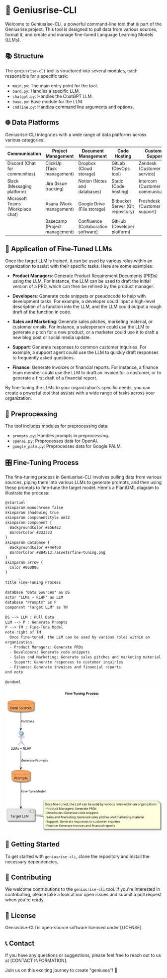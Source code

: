 # 🚀 Geniusrise-CLI

Welcome to Geniusrise-CLI, a powerful command-line tool that is part of the
Geniusrise project. This tool is designed to pull data from various sources,
format it, and create and manage fine-tuned Language Learning Models (LLMs).

## 📚 Structure

The `geniusrise-cli` tool is structured into several modules, each responsible
for a specific task:

- `main.py`: The main entry point for the tool.
- `bard.py`: Handles a specific LLM.
- `chatgpt.py`: Handles the ChatGPT LLM.
- `base.py`: Base module for the LLM.
- `cmdline.py`: Handles command line arguments and options.

## 🌐 Data Platforms

Geniusrise-CLI integrates with a wide range of data platforms across various
categories:

| Communication                    | Project Management            | Document Management                 | Code Hosting                      | Customer Support                  | CRM                                |
| -------------------------------- | ----------------------------- | ----------------------------------- | --------------------------------- | --------------------------------- | ---------------------------------- |
| Discord (Chat for communities)   | ClickUp (Task management)     | Dropbox (Cloud storage)             | GitLab (DevOps tool)              | Zendesk (Customer service)        | Zoho (Online office suite)         |
| Slack (Messaging platform)       | Jira (Issue tracking)         | Notion (Notes and databases)        | Static (Code hosting)             | Intercom (Customer communication) | HubSpot (Marketing and sales)      |
| Microsoft Teams (Workplace chat) | Asana (Work management)       | Google Drive (File storage)         | Bitbucket Server (Git repository) | Freshdesk (Customer support)      | Salesforce (Customer relationship) |
|                                  | Basecamp (Project management) | Confluence (Collaboration software) | GitHub (Developer platform)       |                                   |                                    |

## 🎯 Application of Fine-Tuned LLMs

Once the target LLM is trained, it can be used by various roles within an
organization to assist with their specific tasks. Here are some examples:

- **Product Managers**: Generate Product Requirement Documents (PRDs) using the
  LLM. For instance, the LLM can be used to draft the initial version of a PRD,
  which can then be refined by the product manager.

- **Developers**: Generate code snippets or pseudocode to help with development
  tasks. For example, a developer could input a high-level description of a
  function into the LLM, and the LLM could output a rough draft of the function
  in code.

- **Sales and Marketing**: Generate sales pitches, marketing material, or
  customer emails. For instance, a salesperson could use the LLM to generate a
  pitch for a new product, or a marketer could use it to draft a new blog post
  or social media update.

- **Support**: Generate responses to common customer inquiries. For example, a
  support agent could use the LLM to quickly draft responses to frequently asked
  questions.

- **Finance**: Generate invoices or financial reports. For instance, a finance
  team member could use the LLM to draft an invoice for a customer, or to
  generate a first draft of a financial report.

By fine-tuning the LLMs to your organization's specific needs, you can create a
powerful tool that assists with a wide range of tasks across your organization.

## 🔄 Preprocessing

The tool includes modules for preprocessing data:

- `prompts.py`: Handles prompts in preprocessing.
- `openai.py`: Preprocesses data for OpenAI.
- `google_palm.py`: Preprocesses data for Google PALM.

## 🎛️ Fine-Tuning Process

The fine-tuning process in Geniusrise-CLI involves pulling data from various
sources, piping them into various LLMs to generate prompts, and then using these
prompts to fine-tune the target model. Here's a PlantUML diagram to illustrate
the process:

```plantuml
@startuml
skinparam monochrome false
skinparam shadowing true
skinparam componentStyle uml2
skinparam component {
  BackgroundColor #E5E4E2
  BorderColor #333333
}
skinparam database {
  BackgroundColor #F4A460
  BorderColor #8B4513./assets/fine-tuning.png
}
skinparam arrow {
  Color #000000
}

title Fine-Tuning Process

database "Data Sources" as DS
actor "LLMs + RLHF" as LLM
database "Prompts" as P
component "Target LLM" as TM

DS --> LLM : Pull Data
LLM --> P : Generate Prompts
P --> TM : Fine-Tune Model
note right of TM
  Once fine-tuned, the LLM can be used by various roles within an organization:
  - Product Managers: Generate PRDs
  - Developers: Generate code snippets
  - Sales and Marketing: Generate sales pitches and marketing material
  - Support: Generate responses to customer inquiries
  - Finance: Generate invoices and financial reports
end note

@enduml

```

![ft](./assets/fine-tuning.png)

## 🚀 Getting Started

To get started with `geniusrise-cli`, clone the repository and install the
necessary dependencies.

## 🤝 Contributing

We welcome contributions to the `geniusrise-cli` tool. If you're interested in
contributing, please take a look at our open issues and submit a pull request
when you're ready.

## 📜 License

Geniusrise-CLI is open-source software licensed under [LICENSE].

## 📞 Contact

If you have any questions or suggestions, please feel free to reach out to us at
[CONTACT INFORMATION].

Join us on this exciting journey to create "geniuses"! 🎉
